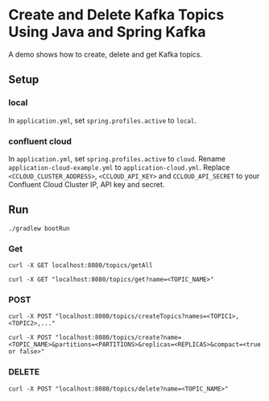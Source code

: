 # Create and Delete Kafka Topics Using Java and Spring Kafka

A demo shows how to create, delete and get Kafka topics.

## Setup
### local
In `application.yml`, set `spring.profiles.active` to `local`.

### confluent cloud
In `application.yml`, set `spring.profiles.active` to `cloud`.
Rename `application-cloud-example.yml` to `application-cloud.yml`.
Replace `<CCLOUD_CLUSTER_ADDRESS>`, `<CCLOUD_API_KEY>` and `CCLOUD_API_SECRET` to your Confluent Cloud
Cluster IP, API key and secret.

## Run
```shell script
./gradlew bootRun
```

### Get
```shell script
curl -X GET localhost:8080/topics/getAll
```

```shell script
curl -X GET "localhost:8080/topics/get?name=<TOPIC_NAME>"
```

### POST
```shell script
curl -X POST "localhost:8080/topics/createTopics?names=<TOPIC1>,<TOPIC2>,..."
```
```shell script
curl -X POST "localhost:8080/topics/create?name=<TOPIC_NAME>&partitions=<PARTITIONS>&replicas=<REPLICAS>&compact=<true or false>"
```

### DELETE
```shell script
curl -X POST "localhost:8080/topics/delete?name=<TOPIC_NAME>"
```